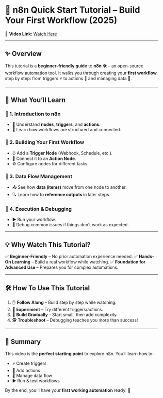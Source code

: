 # 📘 n8n Quick Start Tutorial – Build Your First Workflow (2025)

🎥 **Video Link:** [Watch Here](https://www.youtube.com/watch?v=4cQWJViybAQ&list=PLlET0GsrLUL5HKJk1rb7t32sAs_iAlpZe)

---

## ✨ Overview

This tutorial is a **beginner-friendly guide** to **n8n** 🛠️ – an open-source workflow automation tool.
It walks you through creating your **first workflow** step by step: from triggers ⚡ to actions 🎯 and managing data 🔄.

---

## 📂 What You’ll Learn

### 🔹 1. Introduction to n8n

- 📌 Understand **nodes**, **triggers**, and **actions**.
- 🔗 Learn how workflows are structured and connected.

### 🔹 2. Building Your First Workflow

- ⏰ Add a **Trigger Node** (Webhook, Schedule, etc.).
- 🧩 Connect it to an **Action Node**.
- ⚙️ Configure nodes for different tasks.

### 🔹 3. Data Flow Management

- 📤 See how **data (items)** move from one node to another.
- 🔍 Learn how to **reference outputs** in later steps.

### 🔹 4. Execution & Debugging

- ▶️ Run your workflow.
- 🐞 Debug common issues if things don’t work as expected.

---

## 💡 Why Watch This Tutorial?

✅ **Beginner-Friendly** – No prior automation experience needed.
✅ **Hands-On Learning** – Build a real workflow while watching.
✅ **Foundation for Advanced Use** – Prepares you for complex automations.

---

## 🛠️ How To Use This Tutorial

1. ✋ **Follow Along** – Build step by step while watching.
2. 🔄 **Experiment** – Try different triggers/actions.
3. 🧱 **Build Gradually** – Start small, then add complexity.
4. 🕵️ **Troubleshoot** – Debugging teaches you more than success!

---

## 🚀 Summary

This video is the **perfect starting point** to explore n8n. You’ll learn how to:

- ⚡ Create triggers
- 🎯 Add actions
- 🔄 Manage data flow
- ▶️ Run & test workflows

By the end, you’ll have your **first working automation** ready! 🎉
